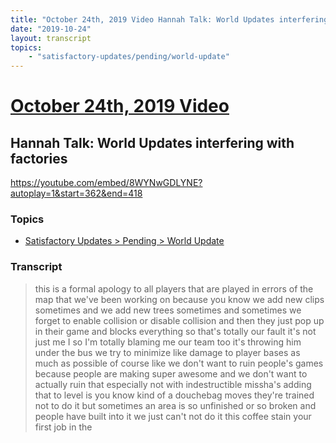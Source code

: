 ```yaml
---
title: "October 24th, 2019 Video Hannah Talk: World Updates interfering with factories"
date: "2019-10-24"
layout: transcript
topics:
    - "satisfactory-updates/pending/world-update"
---
```

# [October 24th, 2019 Video](../2019-10-24.md)
## Hannah Talk: World Updates interfering with factories
https://youtube.com/embed/8WYNwGDLYNE?autoplay=1&start=362&end=418

### Topics
* [Satisfactory Updates > Pending > World Update](../topics/satisfactory-updates/pending/world-update.md)

### Transcript

> this is a formal apology to all players that are played in errors of the map that we've been working on because you know we add new clips sometimes and we add new trees sometimes and sometimes we forget to enable collision or disable collision and then they just pop up in their game and blocks everything so that's totally our fault it's not just me I so I'm totally blaming me our team too it's throwing him under the bus we try to minimize like damage to player bases as much as possible of course like we don't want to ruin people's games because people are making super awesome and we don't want to actually ruin that especially not with indestructible missha's adding that to level is you know kind of a douchebag moves they're trained not to do it but sometimes an area is so unfinished or so broken and people have built into it we just can't not do it this coffee stain your first job in the
